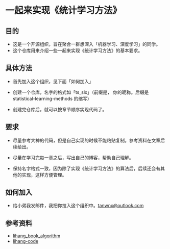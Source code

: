 # 一起来实现《统计学习方法》

## 目的

+ 这是一个开源组织，旨在聚合一群想深入「机器学习、深度学习」的同学。
+ 这个仓库用来介绍一些一起来实现《统计学习方法》的基本要求。

## 具体方法

+ 首先加入这个组织，见下面「如何加入」

+ 创建一个仓库，名字的格式如「ts_slx」（前缀是， 你的昵称。后缀是 statistical-learning-methods 的缩写）

+ 创建完仓库后，就可以按章节顺序实现代码了。

## 要求

+ 尽量参考大神的代码，但是自己实现的时候不能粘贴复制。参考资料在文章后续给出。

+ 尽量在学习完每一章之后，写出自己的博客，帮助自己理解。

+ 保持名字格式一致，因为除了实现《统计学习方法》的算法后，后续还会有其他的实现，这样方便管理。

## 如何加入

+ 给小弟我发邮件，我把你拉入这个组织中。tanwnx@outlook.com

## 参考资料

+ [lihang_book_algorithm](https://github.com/WenDesi/lihang_book_algorithm)
+ [lihang-code](https://github.com/fengdu78/lihang-code)